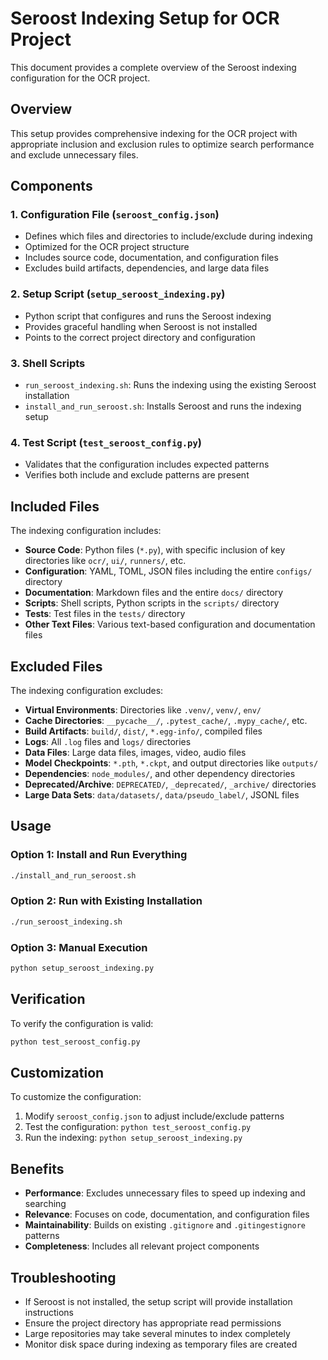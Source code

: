 # Seroost Indexing Setup for OCR Project

This document provides a complete overview of the Seroost indexing configuration for the OCR project.

## Overview

This setup provides comprehensive indexing for the OCR project with appropriate inclusion and exclusion rules to optimize search performance and exclude unnecessary files.

## Components

### 1. Configuration File (`seroost_config.json`)
- Defines which files and directories to include/exclude during indexing
- Optimized for the OCR project structure
- Includes source code, documentation, and configuration files
- Excludes build artifacts, dependencies, and large data files

### 2. Setup Script (`setup_seroost_indexing.py`)
- Python script that configures and runs the Seroost indexing
- Provides graceful handling when Seroost is not installed
- Points to the correct project directory and configuration

### 3. Shell Scripts
- `run_seroost_indexing.sh`: Runs the indexing using the existing Seroost installation
- `install_and_run_seroost.sh`: Installs Seroost and runs the indexing setup

### 4. Test Script (`test_seroost_config.py`)
- Validates that the configuration includes expected patterns
- Verifies both include and exclude patterns are present

## Included Files

The indexing configuration includes:

- **Source Code**: Python files (`*.py`), with specific inclusion of key directories like `ocr/`, `ui/`, `runners/`, etc.
- **Configuration**: YAML, TOML, JSON files including the entire `configs/` directory
- **Documentation**: Markdown files and the entire `docs/` directory
- **Scripts**: Shell scripts, Python scripts in the `scripts/` directory
- **Tests**: Test files in the `tests/` directory
- **Other Text Files**: Various text-based configuration and documentation files

## Excluded Files

The indexing configuration excludes:

- **Virtual Environments**: Directories like `.venv/`, `venv/`, `env/`
- **Cache Directories**: `__pycache__/`, `.pytest_cache/`, `.mypy_cache/`, etc.
- **Build Artifacts**: `build/`, `dist/`, `*.egg-info/`, compiled files
- **Logs**: All `.log` files and `logs/` directories
- **Data Files**: Large data files, images, video, audio files
- **Model Checkpoints**: `*.pth`, `*.ckpt`, and output directories like `outputs/`
- **Dependencies**: `node_modules/`, and other dependency directories
- **Deprecated/Archive**: `DEPRECATED/`, `_deprecated/`, `_archive/` directories
- **Large Data Sets**: `data/datasets/`, `data/pseudo_label/`, JSONL files

## Usage

### Option 1: Install and Run Everything
```bash
./install_and_run_seroost.sh
```

### Option 2: Run with Existing Installation
```bash
./run_seroost_indexing.sh
```

### Option 3: Manual Execution
```bash
python setup_seroost_indexing.py
```

## Verification

To verify the configuration is valid:
```bash
python test_seroost_config.py
```

## Customization

To customize the configuration:

1. Modify `seroost_config.json` to adjust include/exclude patterns
2. Test the configuration: `python test_seroost_config.py`
3. Run the indexing: `python setup_seroost_indexing.py`

## Benefits

- **Performance**: Excludes unnecessary files to speed up indexing and searching
- **Relevance**: Focuses on code, documentation, and configuration files
- **Maintainability**: Builds on existing `.gitignore` and `.gitingestignore` patterns
- **Completeness**: Includes all relevant project components

## Troubleshooting

- If Seroost is not installed, the setup script will provide installation instructions
- Ensure the project directory has appropriate read permissions
- Large repositories may take several minutes to index completely
- Monitor disk space during indexing as temporary files are created
